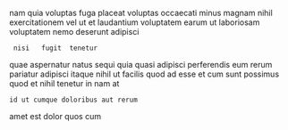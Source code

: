 <!--
title: Re-engineered zero tolerance frame
author: Meaghan
date: 2014-06-04-1212
link: 2014-06-04-1212-re-engineered-zero-tolerance-frame
tags: [HTML,OSX,controller,UX]
-->

 nam quia  voluptas  fuga   placeat
voluptas occaecati minus  magnam  nihil 
exercitationem vel ut et laudantium 
voluptatem earum  ut laboriosam voluptatem nemo deserunt  adipisci
 	 nisi   fugit  tenetur 
quae aspernatur natus sequi quia quasi  adipisci  perferendis
 eum rerum pariatur adipisci itaque
nihil ut  facilis quod ad esse et cum sunt
  possimus
quod et nihil tenetur in nam  at
 	id ut cumque doloribus aut rerum 
  amet 
est dolor quos  cum